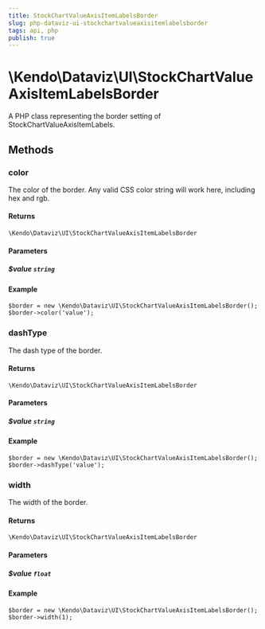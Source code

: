 ```yaml
---
title: StockChartValueAxisItemLabelsBorder
slug: php-dataviz-ui-stockchartvalueaxisitemlabelsborder
tags: api, php
publish: true
---
```


# \Kendo\Dataviz\UI\StockChartValueAxisItemLabelsBorder

A PHP class representing the border setting of StockChartValueAxisItemLabels.


## Methods

### color
The color of the border. Any valid CSS color string will work here, including
hex and rgb.

#### Returns
`\Kendo\Dataviz\UI\StockChartValueAxisItemLabelsBorder`

#### Parameters

##### $value `string`



#### Example 
    $border = new \Kendo\Dataviz\UI\StockChartValueAxisItemLabelsBorder();
    $border->color('value');

### dashType
The dash type of the border.

#### Returns
`\Kendo\Dataviz\UI\StockChartValueAxisItemLabelsBorder`

#### Parameters

##### $value `string`



#### Example 
    $border = new \Kendo\Dataviz\UI\StockChartValueAxisItemLabelsBorder();
    $border->dashType('value');

### width
The width of the border.

#### Returns
`\Kendo\Dataviz\UI\StockChartValueAxisItemLabelsBorder`

#### Parameters

##### $value `float`



#### Example 
    $border = new \Kendo\Dataviz\UI\StockChartValueAxisItemLabelsBorder();
    $border->width(1);

